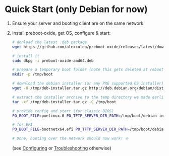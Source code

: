 # Quick Start (only Debian for now)

1. Ensure your server and booting client are on the same network
2. Install preboot-oxide, get OS, configure & start:
  
    ```BASH
    # donload the latest .deb package
    wget https://github.com/alexculea/preboot-oxide/releases/latest/download/preboot-oxide-amd64.deb

    # install it
    sudo dkpg -i preboot-oxide-amd64.deb

    # prepare a temporary boot folder (note this gets deleted at reboot, choose another location for permanent storage)
    mkdir -p /tmp/boot
    
    # download the debian installer (or any PXE supported OS installer)
    wget -O /tmp/deb-installer.tar.gz http://deb.debian.org/debian/dists/stable/main/installer-amd64/current/images/netboot/netboot.tar.gz

    # extract the installer archive to the temp directory we made earlier (adjust if changed previously)
    tar -xf /tmp/deb-installer.tar.gz -C /tmp/boot

    # provide config and start (for classic BIOS)
    PO_BOOT_FILE=pxelinux.0 PO_TFTP_SERVER_DIR_PATH=/tmp/boot/debian-installer/amd64 sudo preboot-oxide

    # for EFI
    PO_BOOT_FILE=bootnetx64.efi PO_TFTP_SERVER_DIR_PATH=/tmp/boot/debian-installer/amd64 sudo preboot-oxide

    # Done, booting over the network should now work! ❇️
    ```

    (see [Configuring](./configuring.md) or [Troubleshooting](./troubleshooting.md) otherwise)

